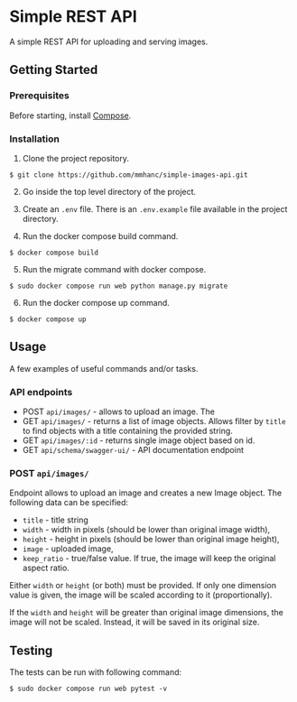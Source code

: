 # Simple REST API

A simple REST API for uploading and serving images.

## Getting Started

### Prerequisites

Before starting, install [Compose](https://docs.docker.com/compose/install/).


### Installation

1. Clone the project repository.

```
$ git clone https://github.com/mmhanc/simple-images-api.git
```

2. Go inside the top level directory of the project.

3. Create an `.env` file. There is an `.env.example` file available in the project directory.

4. Run the docker compose build command.
```
$ docker compose build
```

5. Run the migrate command with docker compose.
```
$ sudo docker compose run web python manage.py migrate 
```

6. Run the docker compose up command.
```
$ docker compose up
```

## Usage

A few examples of useful commands and/or tasks.

### API endpoints

* POST `api/images/` - allows to upload an image. The 
* GET `api/images/` - returns a list of image objects. Allows filter by `title` to find objects with a title containing the provided string.
* GET `api/images/:id` - returns single image object based on id.
* GET `api/schema/swagger-ui/` - API documentation endpoint

### POST `api/images/` 

Endpoint allows to upload an image and creates a new Image object.
The following data can be specified:

*  `title` - title string 
*  `width` - width in pixels (should be lower than original image width),
*  `height` - height in pixels (should be lower than original image height),
*  `image` - uploaded image,
*  `keep_ratio` - true/false value. If true, the image will keep the original aspect ratio.

Either `width` or `height` (or both) must be provided. If only one dimension value is given, the image will be scaled according to it (proportionally).

If the `width` and `height` will be greater than original image dimensions, the image will not be scaled. Instead, it will be saved in its original size.

## Testing

The tests can be run with following command:
```
$ sudo docker compose run web pytest -v
```

